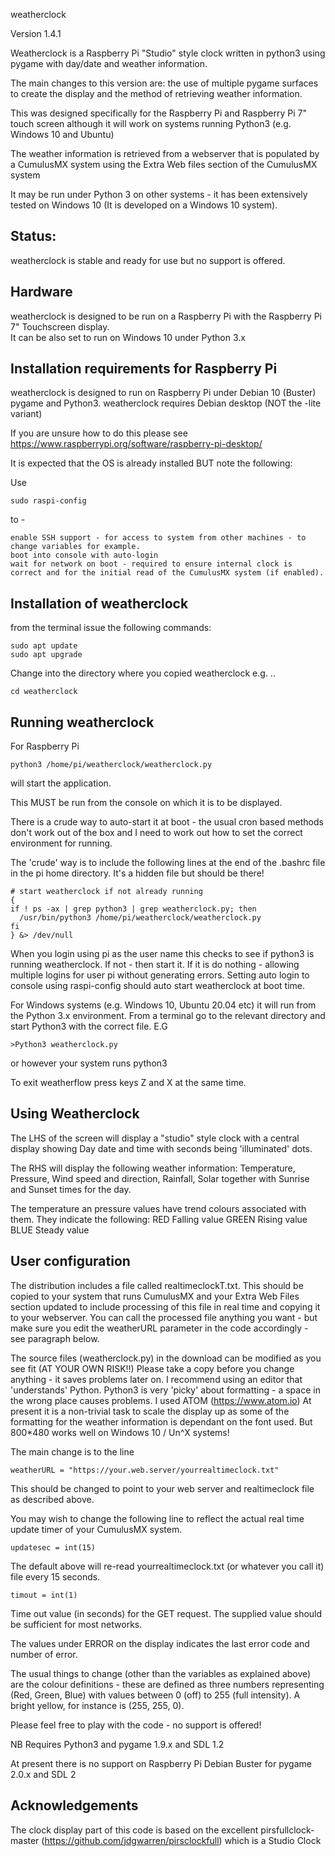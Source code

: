 weatherclock

Version 1.4.1

Weatherclock is a Raspberry Pi "Studio" style clock written in python3 using pygame with day/date and weather information.

The main changes to this version are: the use of multiple pygame surfaces to create the display and the method of retrieving weather information.

This was designed specifically for the Raspberry Pi and Raspberry Pi 7" touch screen although it will work on systems running Python3 (e.g. Windows 10 and Ubuntu)

The weather information is retrieved from a webserver that is populated by a CumulusMX system using the Extra Web files section of the CumulusMX system

It may be run under Python 3 on other systems - it has been extensively tested on Windows 10 (It is developed on a Windows 10 system).

Status:
-------

weatherclock is stable and ready for use but no support is offered.

Hardware
--------
weatherclock is designed to be run on a Raspberry Pi with the Raspberry Pi 7" Touchscreen display.  
It can be also set to run on Windows 10 under Python 3.x


Installation requirements for Raspberry Pi
------------------------------------------

weatherclock is designed to run on Raspberry Pi under Debian 10 (Buster) pygame and Python3. weatherclock requires Debian desktop (NOT the -lite variant)

If you are unsure how to do this please see https://www.raspberrypi.org/software/raspberry-pi-desktop/  

It is expected that the OS is already installed BUT note the following:

Use
```
sudo raspi-config
```
to -
```
enable SSH support - for access to system from other machines - to change variables for example.
boot into console with auto-login
wait for network on boot - required to ensure internal clock is correct and for the initial read of the CumulusMX system (if enabled).
```
Installation of weatherclock
----------------------------

from the terminal issue the following commands:
```
sudo apt update
sudo apt upgrade
```

Change into the directory where you copied weatherclock e.g. ..
```
cd weatherclock
```
Running weatherclock
--------------------

For Raspberry Pi
```
python3 /home/pi/weatherclock/weatherclock.py  
```
will start the application.

This MUST be run from the console on which it is to be displayed.

There is a crude way to auto-start it at boot - the usual cron based methods don't work out of the box and I need to work out how to set the correct environment for running.

The 'crude' way is to include the following lines at the end of the .bashrc file in the pi home directory.  It's a hidden file but should be there!
```
# start weatherclock if not already running
{
if ! ps -ax | grep python3 | grep weatherclock.py; then
  /usr/bin/python3 /home/pi/weatherclock/weatherclock.py
fi
} &> /dev/null
```
When you login using pi as the user name this checks to see if python3 is running weatherclock.  If not - then start it. If it is do nothing - allowing multiple logins for user pi without generating errors.  Setting auto login to console using raspi-config should auto start weatherclock at boot time.

For Windows systems (e.g. Windows 10, Ubuntu 20.04 etc) it will run from the Python 3.x environment.  From a terminal go to the relevant directory and start Python3 with the correct file.  E.G

```
>Python3 weatherclock.py  
```
or however your system runs python3

To exit weatherflow press keys Z and X at the same time.

Using Weatherclock
------------------
The LHS of the screen will display a "studio" style clock with a central display showing Day date and time with seconds being 'illuminated' dots.

The RHS will display the following weather information: Temperature, Pressure, Wind speed and direction, Rainfall, Solar  together with Sunrise and Sunset times for the day.  

The temperature an pressure values have trend colours associated with them. They indicate the following:
    RED     Falling value
    GREEN   Rising value
    BLUE    Steady value

User configuration
------------------
The distribution includes a file called realtimeclockT.txt.  This should be copied to your system that runs CumulusMX and your Extra Web Files section updated to include processing of this file in real time and copying it to your webserver.  You can call the processed file anything you want - but make sure you edit the weatherURL parameter in the code accordingly - see paragraph below.

The source files (weatherclock.py) in the download can be modified as you see fit (AT YOUR OWN RISK!!) Please take a copy before you change anything - it saves problems later on. I recommend using an editor that 'understands' Python.  Python3 is very 'picky' about formatting - a space in the wrong place causes problems. I used ATOM (https://www.atom.io)  At present it is a non-trivial task to scale the display up as some of the formatting for the weather information is dependant on the font used.  But 800*480 works well on Windows 10 / Un^X systems!


The main change is to the line
```
weatherURL = "https://your.web.server/yourrealtimeclock.txt"
```
This should be changed to point to your web server and realtimeclock file as described above.

You may wish to change the following line to reflect the actual real time update timer of your CumulusMX system.

```
updatesec = int(15)
```
The default above will re-read yourrealtimeclock.txt (or whatever you call it) file every 15 seconds.  

```
timout = int(1)
```
Time out value (in seconds) for the GET request. The supplied value should be sufficient for most networks.

The values under ERROR on the display indicates the last error code and number of error.  

The usual things to change (other than the variables as explained above) are the colour definitions - these are defined as three numbers representing (Red, Green, Blue) with values between 0 (off) to 255 (full intensity). A bright yellow, for instance is (255, 255, 0).

Please feel free to play with the code - no support is offered!

NB  Requires Python3 and pygame 1.9.x and SDL 1.2

At present there is no support on Raspberry Pi Debian Buster for pygame 2.0.x and SDL 2

Acknowledgements
----------------

The clock display part of this code is based on the excellent pirsfullclock-master (https://github.com/jdgwarren/pirsclockfull) which is a Studio Clock
